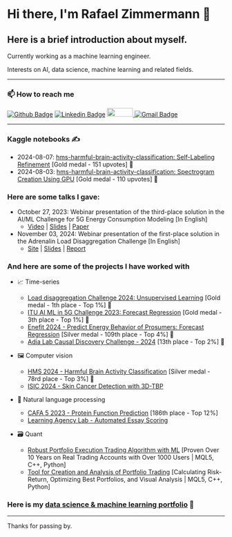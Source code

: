 
# Hi there, I'm Rafael Zimmermann 👋

## Here is a brief introduction about myself.

Currently working as a machine learning engineer.

Interests on AI, data science, machine learning and related fields.

---

### 📫 How to reach me 
[![Github Badge](https://img.shields.io/badge/-Github-000?style=flat-square&logo=Github&logoColor=white)](https://github.com/rafaelsudbrackzimmermann)
[![Linkedin Badge](https://img.shields.io/badge/-LinkedIn-blue?style=flat-square&logo=Linkedin&logoColor=white)](https://www.linkedin.com/in/rafael-sudbrack-zimmermann-827444ab/)
<a href="https://www.kaggle.com/rafaelzimmermann1">
  <img src="https://www.dataapplab.com/wp-content/uploads/2017/06/kaggle-logo-gray-300.png" width="60px" height="20px">
</a>
[![Gmail Badge](https://img.shields.io/badge/-Gmail-c14438?style=flat-square&logo=Gmail&logoColor=white)](mailto:rafaelszimmermann@gmail.com)

---

### Kaggle notebooks ✍️
- 2024-08-07: [hms-harmful-brain-activity-classification: Self-Labeling Refinement](https://www.kaggle.com/code/rafaelzimmermann1/no-ensemble-new-spectrograms-label-refine) [Gold medal - 151 upvotes] 🥇
- 2024-08-03: [hms-harmful-brain-activity-classification: Spectrogram Creation Using GPU](https://www.kaggle.com/code/rafaelzimmermann1/hms-spectrogram-creation-using-gpu) [Gold medal - 110 upvotes] 🥇

### Here are some talks I gave:
- October 27, 2023: Webinar presentation of the third-place solution in the AI/ML Challenge for 5G Energy Consumption Modeling [In English]
  - [Video](https://www.youtube.com/watch?v=G5CTO2ANOqk) | [Slides](https://github.com/ITU-AI-ML-in-5G-Challenge/-3-Place-Solution-5G-Energy-Consumption-Modelling-Challenge/blob/main/Hybrid%20Boosted%20Model%20with%20an%20Approach%20Inspired.pptx) | [Paper](https://github.com/ITU-AI-ML-in-5G-Challenge/-3-Place-Solution-5G-Energy-Consumption-Modelling-Challenge/blob/main/ITUJ-2024-0022.R2_APR_TSB_EDIT.pdf)
- November 03, 2024: Webinar presentation of the first-place solution in the Adrenalin Load Disaggregation Challenge [In English]
  - [Site](https://adrenalin.energy/Load-Disaggregation-Challenge-Energy-use-in-buildings) | [Slides](https://github.com/rafaelsudbrackzimmermann/1-PLACE-SOLUTION-ADRENALIN/blob/main/Submission%201/Presentation.pptx) | [Report](https://github.com/rafaelsudbrackzimmermann/1-PLACE-SOLUTION-ADRENALIN/blob/main/Submission%201/Report.docx)

### And here are some of the projects I have worked with
- :chart_with_upwards_trend: Time-series
  - [Load disaggregation Challenge 2024: Unsupervised Learning](https://codalab.lisn.upsaclay.fr/competitions/19659) [Gold medal - 1th place - Top 1%] 🥇
  - [ITU AI ML in 5G Challenge 2023: Forecast Regression](https://aiforgood.itu.int/event/5g-energy-consumption-modelling-ai-ml-solutions-for-climate-change/) [Gold medal - 3th place - Top 1%] 🥇
  - [Enefit 2024 - Predict Energy Behavior of Prosumers: Forecast Regression](https://www.kaggle.com/competitions/predict-energy-behavior-of-prosumers/overview) [Silver medal - 109th place - Top 4%] 🥈
  - [Adia Lab Causal Discovery Challenge - 2024](https://hub.crunchdao.com/competitions/causality-discovery) [13th place - Top 2%] 🥈

- :framed_picture: Computer vision
  - [HMS 2024 - Harmful Brain Activity Classification](https://www.kaggle.com/competitions/hms-harmful-brain-activity-classification) [Silver medal - 78rd place - Top 3%] 🥈
  - [ISIC 2024 - Skin Cancer Detection with 3D-TBP](https://www.kaggle.com/competitions/isic-2024-challenge)

- :page_facing_up: Natural language processing
  - [CAFA 5 2023 - Protein Function Prediction](https://www.kaggle.com/competitions/cafa-5-protein-function-prediction) [186th place - Top 12%]
  - [Learning Agency Lab - Automated Essay Scoring](https://www.kaggle.com/competitions/learning-agency-lab-automated-essay-scoring-2)

- :card_file_box: Quant
  - [Robust Portfolio Execution Trading Algorithm with ML](https://) [Proven Over 10 Years on Real Trading Accounts with Over 1000 Users | MQL5, C++, Python]
  - [Tool for Creation and Analysis of Portfolio Trading](https://) [Calculating Risk-Return, Optimizing Best Portfolios, and Visual Analysis | MQL5, C++, Python]

### Here is my [data science & machine learning portfolio](https://github.com/rafaelsudbrackzimmermann/-MachineLearning) :robot:

---

Thanks for passing by.
